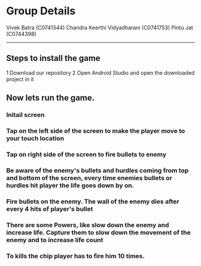 # Group Details

Vivek Batra (C0741344)
Chandra Keerthi Vidyadharani (C0741753)
Pintu Jat (C0744398)

---

## Steps to install the game
1 Download our repository
2 Open Android Studio and open the downloaded project in it

## Now lets run the game.
### Initail screen




### Tap on the left side of the screen to make the player move to your touch location




### Tap on right side of the screen to fire bullets to enemy


### Be aware of the enemy's bullets and hurdles coming from top and bottom of the screen, every time enemies bullets or hurdles hit player the life goes down by on.

### Fire bullets on the enemy. The wall of the enemy dies after every 4 hits of player's bullet

### There are some Powers, like slow down the enemy and increase life. Capture them to slow down the movement of the enemy and to increase life count



### To kills the chip player has to fire him 10 times.
